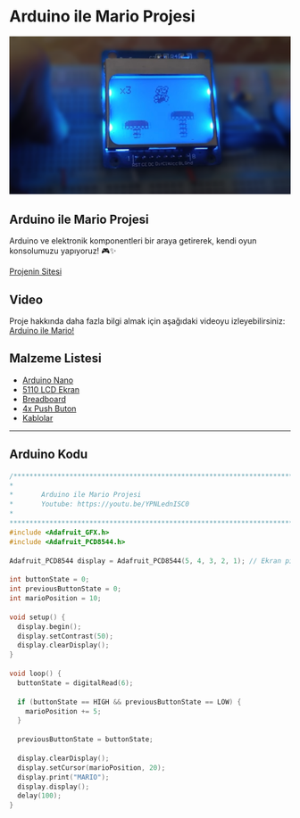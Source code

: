# Arduino ile Mario Projesi

![Marduino Thumbnail](img/tb.png)

## Arduino ile Mario Projesi
Arduino ve elektronik komponentleri bir araya getirerek, kendi oyun konsolumuzu yapıyoruz! 🎮✨

[Projenin Sitesi](https://github.com/tobiasbu/marduino)

## Video

Proje hakkında daha fazla bilgi almak için aşağıdaki videoyu izleyebilirsiniz:
[Arduino ile Mario!](https://www.youtube.com/watch?v=YPNLednISC0)

## Malzeme Listesi

- [Arduino Nano](#)
- [5110 LCD Ekran](#)
- [Breadboard](#)
- [4x Push Buton](#)
- [Kablolar](#)

---

## Arduino Kodu

```cpp
/***************************************************************************
*                                                                          *
*       Arduino ile Mario Projesi                                          *
*       Youtube: https://youtu.be/YPNLednISC0                               *
*                                                                          *
***************************************************************************/
#include <Adafruit_GFX.h>
#include <Adafruit_PCD8544.h>

Adafruit_PCD8544 display = Adafruit_PCD8544(5, 4, 3, 2, 1); // Ekran pinleri

int buttonState = 0;
int previousButtonState = 0;
int marioPosition = 10;

void setup() {
  display.begin();
  display.setContrast(50);
  display.clearDisplay();
}

void loop() {
  buttonState = digitalRead(6);

  if (buttonState == HIGH && previousButtonState == LOW) {
    marioPosition += 5;
  }

  previousButtonState = buttonState;

  display.clearDisplay();
  display.setCursor(marioPosition, 20);
  display.print("MARIO");
  display.display();
  delay(100);
}
